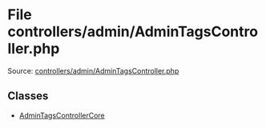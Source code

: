 File controllers/admin/AdminTagsController.php
=========

Source: [controllers/admin/AdminTagsController.php](https://github.com/PrestaShop/PrestaShop/blob/1.6.0.4/controllers/admin/AdminTagsController.php)


Classes
-------

* [AdminTagsControllerCore](class.AdminTagsControllerCore.md)

